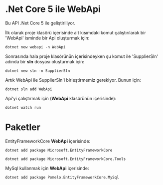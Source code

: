 # .Net Core 5 ile WebApi

Bu API .Net Core 5 ile geliştiriliyor.

İlk olarak proje klasörü içerisinde alt kısımdaki komut çalıştırılarak bir 'WebApi' isminde bir Api oluşturmak için:

    dotnet new webapi -n WebApi 

Sonrasında hala proje klasörünün içerisindeyken şu komut ile 'SupplierSln' adında bir **sln** dosyası oluşturmak için:

    dotnet new sln -n SupplierSln

Artık WebApi ile SupplierSln'i birleştirmemiz gerekiyor. Bunun için:

    dotnet sln add WebApi 

Api'yi çalıştırmak için (**WebApi** klasörünün içerisinde):

    dotnet watch run

# Paketler

EntityFrameworkCore **WebApi** içerisinde:

    dotnet add package Microsoft.EntityFrameworkCore 

    dotnet add package Microsoft.EntityFrameworkCore.Tools 

MySql kullanmak için **WebApi** içerisinde:

    dotnet add package Pomelo.EntityFrameworkCore.MySql 



